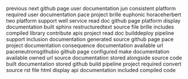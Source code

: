 previous next github page user documentation jun consistent platform required user documentation pace project brille euphonic horaceherbert two platform support well service read doc github page platform display documentation built sphinx restructuredtext source file brille includes compiled library contribute apis project read doc builddeploy pipeline support inclusion documentation generated source github page pace project documentation consequence documentation available url paceneutronsgithubio github page configured make documentation available owned url source documentation stored alongside source code built documentation stored github build pipeline project required convert source rst file html display api documentation included compiled code